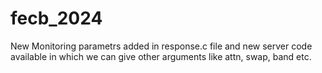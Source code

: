 # fecb_2024
New Monitoring parametrs added in response.c file and new server code available in which we can give other arguments like attn, swap, band etc.
